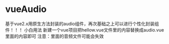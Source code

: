 # vueAudio
基于vue2.x用原生方法封装的audio组件，再次基础之上可以进行个性化封装组件！！！
小白用法
新建一个vue项目把hellow.vue文件里的内容替换成audio.vue里面的内容即可
注意：里面的音频文件可能会失效
